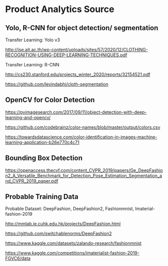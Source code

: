 
# Product Analytics Source


## Yolo, R-CNN for object detection/ segmentation
Transfer Learning: Yolo v3 

http://ise.ait.ac.th/wp-content/uploads/sites/57/2020/12/CLOTHING-RECOGNITION-USING-DEEP-LEARNING-TECHNIQUES.pdf 

Transfer Learning: R-CNN 

http://cs230.stanford.edu/projects_winter_2020/reports/32154521.pdf 

https://github.com/levindabhi/cloth-segmentation


## OpenCV for Color Detection

https://pyimagesearch.com/2017/09/11/object-detection-with-deep-learning-and-opencv/ 

https://github.com/codebrainz/color-names/blob/master/output/colors.csv 

https://towardsdatascience.com/color-identification-in-images-machine-learning-application-b26e770c4c71


## Bounding Box Detection

https://openaccess.thecvf.com/content_CVPR_2019/papers/Ge_DeepFashion2_A_Versatile_Benchmark_for_Detection_Pose_Estimation_Segmentation_and_CVPR_2019_paper.pdf


## Probable Training Data

Probable Dataset: DeepFashion, DeepFashion2, Fashionmnist, Imaterial-fashion-2019 

http://mmlab.ie.cuhk.edu.hk/projects/DeepFashion.html 

https://github.com/switchablenorms/DeepFashion2 

https://www.kaggle.com/datasets/zalando-research/fashionmnist 

https://www.kaggle.com/competitions/imaterialist-fashion-2019-FGVC6/data


